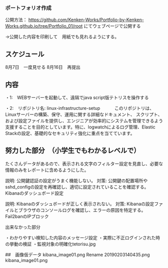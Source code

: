 
### ポートフォリオ作成

公開方法：
https://github.com/Kenken-Works/Portfolio-by-Kenken-Works.github.io/tree/Portfolio_01/root
にてウェブページで公開する

→公開した内容を印刷して　用紙でも見れるようにする。


## スケジュール



8月7日　一度見せる
8月16日　再提出

## 内容


・1:　WEBサーバーを起動して、遠隔でjava script版テトリスを操作する

・2:　リポジトリ名: linux-infrastructure-setup
　　　このリポジトリは、Linuxサーバーの構築、保守、運用に関する詳細なドキュメント、
スクリプト、および設定ファイルを提供し、エンジニアが効率的にシステムを管理できるよう支援することを目的としています。特に、logwatchによるログ管理、Elastic Stackの設定、基礎的なセキュリティ強化に重点を当てています。

## 努力した部分　（小学生でもわかるレベルで）

たくさんデータがあるので、表示される文字のフィルター設定を見直し、必要な情報のみをレポートに含めるようにした。

説明: 公開鍵認証の設定がうまく機能しない。
対策: 公開鍵の配置場所やsshd_configの設定を再確認し、適切に設定されていることを確認する。
Kibanaのダッシュボード設定

説明: Kibanaのダッシュボードが正しく表示されない。
対策: Kibanaの設定ファイルとブラウザのコンソールログを確認し、エラーの原因を特定する。
Fail2banのIPブロック



出来なかった部分

・わかりやすい検知した内容のメッセージ設定
・実際に不正ログインされた時の挙動の検証
・監視対象の明確化tetorisu.jpg


##　画像仮データ
kibana_image01.png
Rename 20190203140435.png 
kibana_image01.png

